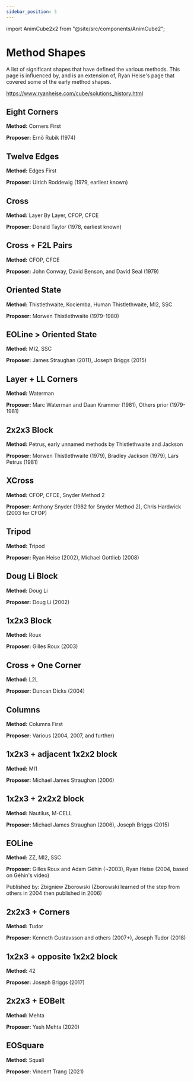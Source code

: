 ```yaml
---
sidebar_position: 3
---
```


import AnimCube2x2 from "@site/src/components/AnimCube2";

# Method Shapes

A list of significant shapes that have defined the various methods. This page is influenced by, and is an extension of, Ryan Heise's page that covered some of the early method shapes.

https://www.ryanheise.com/cube/solutions_history.html

## Eight Corners

<AnimCube params="buttonbar=0&position=lluuu&scale=6&hint=10&hintborder=1&facelets=ydydydydywdwdwdwdwbdbdbdbdbgdgdgdgdgododododordrdrdrdr" width="400px" height="400px" />

**Method:** Corners First

**Proposer:** Ernő Rubik (1974)

## Twelve Edges

<AnimCube params="buttonbar=0&position=lluuu&scale=6&hint=10&hintborder=1&facelets=dydyyydyddwdwwwdwddbdbbbdbddgdgggdgddodooododdrdrrrdrd" width="400px" height="400px" />

**Method:** Edges First

**Proposer:** Ulrich Roddewig (1979, earliest known)

## Cross

<AnimCube params="buttonbar=0&position=lluuu&scale=6&hint=10&hintborder=1&facelets=ddddydddddwdwwwdwdddddbbdddddddggdddddddoddodddddrrddd" width="400px" height="400px" />

**Method:** Layer By Layer, CFOP, CFCE

**Proposer:** Donald Taylor (1978, earliest known)

## Cross + F2L Pairs

<AnimCube params="buttonbar=0&position=lluuu&scale=6&hint=10&hintborder=1&facelets=ddddyddddlwlwwwlwldlldbbdlldlldggdlldddlolloldlldrrdll" width="400px" height="400px" />

**Method:** CFOP, CFCE

**Proposer:** John Conway, David Benson, and David Seal (1979)

## Oriented State

<AnimCube params="buttonbar=0&position=lluuu&scale=6&hint=10&hintborder=1&facelets=ywyyywwywwwywwyyywogbrbgrbbgbgogrrgrgbboorobbgroorgoor" width="400px" height="400px" />

**Method:** Thistlethwaite, Kociemba, Human Thistlethwaite, MI2, SSC

**Proposer:** Morwen Thistlethwaite (1979-1980)

## EOLine > Oriented State

<AnimCube params="buttonbar=0&position=lluuu&scale=6&hint=10&hintborder=1&facelets=llllylllllwllwlllldbddbddlddlddgddgddddooodddddddrdddd" width="400px" height="400px" />

**Method:** MI2, SSC

**Proposer:** James Straughan (2011), Joseph Briggs (2015)

## Layer + LL Corners

<AnimCube params="buttonbar=0&position=lluuu&scale=6&hint=10&hintborder=1&facelets=ydydydydywwwwwwwwwbdbdbbbdbgdgdgggdgodododooordrdrrrdr" width="400px" height="400px" />

**Method:** Waterman

**Proposer:** Marc Waterman and Daan Krammer (1981), Others prior (1979-1981)

## 2x2x3 Block

<AnimCube params="buttonbar=0&position=lluuu&scale=6&hint=10&hintborder=1&facelets=ddddyddddwwwwwwddddbbdbbdddddddggdggdddooooooddddrdddd" width="400px" height="400px" />

**Method:** Petrus, early unnamed methods by Thistlethwaite and Jackson

**Proposer:** Morwen Thistlethwaite (1979), Bradley Jackson (1979), Lars Petrus (1981)

## XCross

<AnimCube params="buttonbar=0&position=lluuu&scale=6&hint=10&hintborder=1&facelets=ddddydddddwwwwwdwdddddbbdddddddggdggddddoodooddddrrddd" width="400px" height="400px" />

**Method:** CFOP, CFCE, Snyder Method 2

**Proposer:** Anthony Snyder (1982 for Snyder Method 2), Chris Hardwick (2003 for CFOP)

## Tripod

<AnimCube params="buttonbar=0&position=lluuu&scale=6&hint=10&hintborder=1&facelets=dddyydyydwwwwwwdwwdbbdbbddddggggggggdooooooooddddrrdrr" width="400px" height="400px" />

**Method:** Tripod

**Proposer:** Ryan Heise (2002), Michael Gottlieb (2008)

## Doug Li Block

<AnimCube params="buttonbar=0&position=lluuu&scale=6&hint=10&hintborder=1&facelets=ddddyddddwdwwwwddddbbdbbdddddddggdggdddoooododdddrdddd" width="400px" height="400px" />

**Method:** Doug Li

**Proposer:** Doug Li (2002)

## 1x2x3 Block

<AnimCube params="buttonbar=0&position=lluuu&scale=6&hint=10&hintborder=1&facelets=ddddyddddwwwdwdddddbbdbddddddddgddggdddooooooddddrdddd" width="400px" height="400px" />

**Method:** Roux

**Proposer:** Gilles Roux (2003)

## Cross + One Corner

<AnimCube params="buttonbar=0&position=lluuu&scale=6&hint=10&hintborder=1&facelets=ddddydddddwwwwwdwdddddbbdddddddggddgddddoddooddddrrddd" width="400px" height="400px" />

**Method:** L2L

**Proposer:** Duncan Dicks (2004)

## Columns

<AnimCube params="buttonbar=0&position=lluuu&scale=6&hint=10&hintborder=1&facelets=ydydydydywdwdwdwdwbbbdbdbbbgggdgdgggodooooodorrrdrdrrr" width="400px" height="400px" />

**Method:** Columns First

**Proposer:** Various (2004, 2007, and further)

## 1x2x3 + adjacent 1x2x2 block

<AnimCube params="buttonbar=0&position=lluuu&scale=6&hint=10&hintborder=1&facelets=ddddyddddwwwdwwddwdbbdbdddddggdggdggdddooooooddddrddrr" width="400px" height="400px" />

**Method:** MI1

**Proposer:** Michael James Straughan (2006)

## 1x2x3 + 2x2x2 block

<AnimCube params="buttonbar=0&position=lluuu&scale=6&hint=10&hintborder=1&facelets=ddddyddddwwwdwwdwwdbbdbdddddggdggdggdddooooooddddrrdrr" width="400px" height="400px" />

**Method:** Nautilus, M-CELL

**Proposer:** Michael James Straughan (2006), Joseph Briggs (2015)

## EOLine

<AnimCube params="buttonbar=0&position=lluuu&scale=6&hint=10&hintborder=1&facelets=dldlyldlddldwwwdlddlddbbdlddlddggdldddddoddddddddrdddd" width="400px" height="400px" />

**Method:** ZZ, MI2, SSC

**Proposer:** Gilles Roux and Adam Géhin (~2003), Ryan Heise (2004, based on Géhin's video)

Published by: Zbigniew Zborowski (Zborowski learned of the step from others in 2004 then published in 2006)

## 2x2x3 + Corners

<AnimCube params="buttonbar=0&position=lluuu&scale=6&hint=10&hintborder=1&facelets=ydydydydywwwwwwwdwbbbdbbbdbgdgdgggggodooooooordrdrdrdr" width="400px" height="400px" />

**Method:** Tudor

**Proposer:** Kenneth Gustavsson and others (2007+), Joseph Tudor (2018)

## 1x2x3 + opposite 1x2x2 block

<AnimCube params="buttonbar=0&position=lluuu&scale=6&hint=10&hintborder=1&facelets=ddddyddddwwwdwddwwdbbdbdddddggdgddggdddooooooddddrrdrr" width="400px" height="400px" />

**Method:** 42

**Proposer:** Joseph Briggs (2017)

## 2x2x3 + EOBelt

<AnimCube params="buttonbar=0&position=lluuu&scale=6&hint=10&hintborder=1&facelets=dldlyldldwwwwwwdlddbbdbbdbddgddggdggdddoooooodrddrddrd" width="400px" height="400px" />

**Method:** Mehta

**Proposer:** Yash Mehta (2020)

## EOSquare

<AnimCube params="buttonbar=0&position=lluuu&scale=6&hint=10&hintborder=1&facelets=dldlyldlddwwlwldlddlddbddlddlddgddggddddoodooddddrdddd" width="400px" height="400px" />

**Method:** Squall

**Proposer:** Vincent Trang (2021)